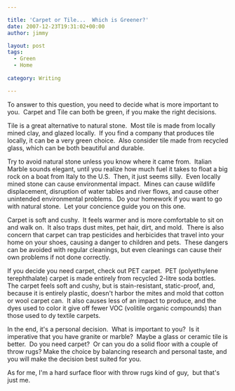 ```yaml
---

title: 'Carpet or Tile...  Which is Greener?'
date: 2007-12-23T19:31:02+00:00
author: jimmy

layout: post
tags:
  - Green
  - Home
  
category: Writing

---
```

To answer to this question, you need to decide what is more important to you.  Carpet and Tile can both be green, if you make the right decisions. 
<!-- more -->
Tile is a great alternative to natural stone.  Most tile is made from locally mined clay, and glazed locally.  If you find a company that produces tile locally, it can be a very green choice.  Also consider tile made from recycled glass, which can be both beautiful and durable.

Try to avoid natural stone unless you know where it came from.  Italian Marble sounds elegant, until you realize how much fuel it takes to float a big rock on a boat from Italy to the U.S.  Then, it just seems silly.  Even locally mined stone can cause environmental impact.  Mines can cause wildlife displacement, disruption of water tables and river flows, and cause other unintended environmental problems.  Do your homework if you want to go with natural stone.  Let your concience guide you on this one.

Carpet is soft and cushy.  It feels warmer and is more comfortable to sit on and walk on.  It also traps dust mites, pet hair, dirt, and mold.  There is also concern that carpet can trap pesticides and herbicides that travel into your home on your shoes, causing a danger to children and pets.  These dangers can be avoided with regular cleanings, but even cleanings can cause their own problems if not done correctly.

If you decide you need carpet, check out PET carpet.  PET (polyethylene terephthalate) carpet is made entirely from recycled 2-litre soda bottles.  The carpet feels soft and cushy, but is stain-resistant, static-proof, and, because it is entirely plastic, doesn't harbor the mites and mold that cotton or wool carpet can.  It also causes less of an impact to produce, and the dyes used to color it give off fewer VOC (volitile organic compounds) than those used to dy textile carpets.
 
In the end, it's a personal decision.  What is important to you?  Is it imperative that you have granite or marble?  Maybe a glass or ceramic tile is better.  Do you need carpet?  Or can you do a solid floor with a couple of throw rugs? Make the choice by balancing research and personal taste, and you will make the decision best suited for you.

As for me, I'm a hard surface floor with throw rugs kind of guy,  but that's just me.
  

